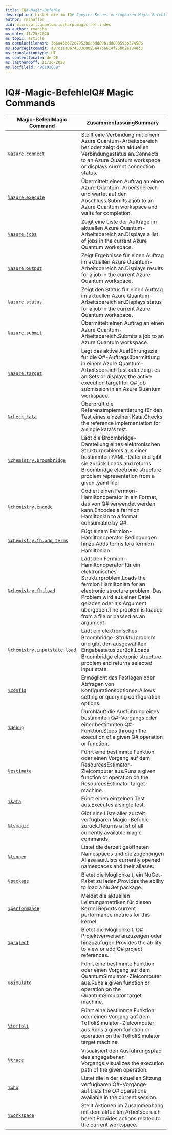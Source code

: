 ```yaml
---
title: IQ#-Magic-Befehle
description: Listet die im IQ#-Jupyter-Kernel verfügbaren Magic-Befehle auf.
author: rmshaffer
uid: microsoft.quantum.iqsharp.magic-ref.index
ms.author: ryansha
ms.date: 11/25/2020
ms.topic: article
ms.openlocfilehash: 3b6a46b67207953b0e3dd89b1dd083593b374586
ms.sourcegitcommit: a87c1aa8e7453360025e47ba614f25b02ea84ec3
ms.translationtype: HT
ms.contentlocale: de-DE
ms.lasthandoff: 11/26/2020
ms.locfileid: "96191838"
---
```

# <a name="iq-magic-commands"></a><span data-ttu-id="7c145-103">IQ#-Magic-Befehle</span><span class="sxs-lookup"><span data-stu-id="7c145-103">IQ# Magic Commands</span></span>
| <span data-ttu-id="7c145-104">Magic-Befehl</span><span class="sxs-lookup"><span data-stu-id="7c145-104">Magic Command</span></span> | <span data-ttu-id="7c145-105">Zusammenfassung</span><span class="sxs-lookup"><span data-stu-id="7c145-105">Summary</span></span> |
|---------------|---------|
| [`%azure.connect`](xref:microsoft.quantum.iqsharp.magic-ref.azure.connect) | <span data-ttu-id="7c145-106">Stellt eine Verbindung mit einem Azure Quantum-Arbeitsbereich her oder zeigt den aktuellen Verbindungsstatus an.</span><span class="sxs-lookup"><span data-stu-id="7c145-106">Connects to an Azure Quantum workspace or displays current connection status.</span></span> |
| [`%azure.execute`](xref:microsoft.quantum.iqsharp.magic-ref.azure.execute) | <span data-ttu-id="7c145-107">Übermittelt einen Auftrag an einen Azure Quantum-Arbeitsbereich und wartet auf den Abschluss.</span><span class="sxs-lookup"><span data-stu-id="7c145-107">Submits a job to an Azure Quantum workspace and waits for completion.</span></span> |
| [`%azure.jobs`](xref:microsoft.quantum.iqsharp.magic-ref.azure.jobs) | <span data-ttu-id="7c145-108">Zeigt eine Liste der Aufträge im aktuellen Azure Quantum-Arbeitsbereich an.</span><span class="sxs-lookup"><span data-stu-id="7c145-108">Displays a list of jobs in the current Azure Quantum workspace.</span></span> |
| [`%azure.output`](xref:microsoft.quantum.iqsharp.magic-ref.azure.output) | <span data-ttu-id="7c145-109">Zeigt Ergebnisse für einen Auftrag im aktuellen Azure Quantum-Arbeitsbereich an.</span><span class="sxs-lookup"><span data-stu-id="7c145-109">Displays results for a job in the current Azure Quantum workspace.</span></span> |
| [`%azure.status`](xref:microsoft.quantum.iqsharp.magic-ref.azure.status) | <span data-ttu-id="7c145-110">Zeigt den Status für einen Auftrag im aktuellen Azure Quantum-Arbeitsbereich an.</span><span class="sxs-lookup"><span data-stu-id="7c145-110">Displays status for a job in the current Azure Quantum workspace.</span></span> |
| [`%azure.submit`](xref:microsoft.quantum.iqsharp.magic-ref.azure.submit) | <span data-ttu-id="7c145-111">Übermittelt einen Auftrag an einen Azure Quantum-Arbeitsbereich.</span><span class="sxs-lookup"><span data-stu-id="7c145-111">Submits a job to an Azure Quantum workspace.</span></span> |
| [`%azure.target`](xref:microsoft.quantum.iqsharp.magic-ref.azure.target) | <span data-ttu-id="7c145-112">Legt das aktive Ausführungsziel für die Q#-Auftragsübermittlung in einem Azure Quantum-Arbeitsbereich fest oder zeigt es an.</span><span class="sxs-lookup"><span data-stu-id="7c145-112">Sets or displays the active execution target for Q# job submission in an Azure Quantum workspace.</span></span> |
| [`%check_kata`](xref:microsoft.quantum.iqsharp.magic-ref.check_kata) | <span data-ttu-id="7c145-113">Überprüft die Referenzimplementierung für den Test eines einzelnen Kata.</span><span class="sxs-lookup"><span data-stu-id="7c145-113">Checks the reference implementation for a single kata's test.</span></span> |
| [`%chemistry.broombridge`](xref:microsoft.quantum.iqsharp.magic-ref.chemistry.broombridge) | <span data-ttu-id="7c145-114">Lädt die Broombridge-Darstellung eines elektronischen Strukturproblems aus einer bestimmten YAML-Datei und gibt sie zurück.</span><span class="sxs-lookup"><span data-stu-id="7c145-114">Loads and returns Broombridge electronic structure problem representation from a given .yaml file.</span></span> |
| [`%chemistry.encode`](xref:microsoft.quantum.iqsharp.magic-ref.chemistry.encode) | <span data-ttu-id="7c145-115">Codiert einen Fermion-Hamiltonoperator in ein Format, das von Q# verwendet werden kann.</span><span class="sxs-lookup"><span data-stu-id="7c145-115">Encodes a fermion Hamiltonian to a format consumable by Q#.</span></span> |
| [`%chemistry.fh.add_terms`](xref:microsoft.quantum.iqsharp.magic-ref.chemistry.fh.add_terms) | <span data-ttu-id="7c145-116">Fügt einem Fermion-Hamiltonoperator Bedingungen hinzu.</span><span class="sxs-lookup"><span data-stu-id="7c145-116">Adds terms to a fermion Hamiltonian.</span></span> |
| [`%chemistry.fh.load`](xref:microsoft.quantum.iqsharp.magic-ref.chemistry.fh.load) | <span data-ttu-id="7c145-117">Lädt den Fermion-Hamiltonoperator für ein elektronisches Strukturproblem.</span><span class="sxs-lookup"><span data-stu-id="7c145-117">Loads the fermion Hamiltonian for an electronic structure problem.</span></span> <span data-ttu-id="7c145-118">Das Problem wird aus einer Datei geladen oder als Argument übergeben.</span><span class="sxs-lookup"><span data-stu-id="7c145-118">The problem is loaded from a file or passed as an argument.</span></span> |
| [`%chemistry.inputstate.load`](xref:microsoft.quantum.iqsharp.magic-ref.chemistry.inputstate.load) | <span data-ttu-id="7c145-119">Lädt ein elektronisches Broombridge-Strukturproblem und gibt den ausgewählten Eingabestatus zurück.</span><span class="sxs-lookup"><span data-stu-id="7c145-119">Loads Broombridge electronic structure problem and returns selected input state.</span></span> |
| [`%config`](xref:microsoft.quantum.iqsharp.magic-ref.config) | <span data-ttu-id="7c145-120">Ermöglicht das Festlegen oder Abfragen von Konfigurationsoptionen.</span><span class="sxs-lookup"><span data-stu-id="7c145-120">Allows setting or querying configuration options.</span></span> |
| [`%debug`](xref:microsoft.quantum.iqsharp.magic-ref.debug) | <span data-ttu-id="7c145-121">Durchläuft die Ausführung eines bestimmten Q#-Vorgangs oder einer bestimmten Q#-Funktion.</span><span class="sxs-lookup"><span data-stu-id="7c145-121">Steps through the execution of a given Q# operation or function.</span></span> |
| [`%estimate`](xref:microsoft.quantum.iqsharp.magic-ref.estimate) | <span data-ttu-id="7c145-122">Führt eine bestimmte Funktion oder einen Vorgang auf dem ResourcesEstimator-Zielcomputer aus.</span><span class="sxs-lookup"><span data-stu-id="7c145-122">Runs a given function or operation on the ResourcesEstimator target machine.</span></span> |
| [`%kata`](xref:microsoft.quantum.iqsharp.magic-ref.kata) | <span data-ttu-id="7c145-123">Führt einen einzelnen Test aus.</span><span class="sxs-lookup"><span data-stu-id="7c145-123">Executes a single test.</span></span> |
| [`%lsmagic`](xref:microsoft.quantum.iqsharp.magic-ref.lsmagic) | <span data-ttu-id="7c145-124">Gibt eine Liste aller zurzeit verfügbaren Magic-Befehle zurück.</span><span class="sxs-lookup"><span data-stu-id="7c145-124">Returns a list of all currently available magic commands.</span></span> |
| [`%lsopen`](xref:microsoft.quantum.iqsharp.magic-ref.lsopen) | <span data-ttu-id="7c145-125">Listet die derzeit geöffneten Namespaces und die zugehörigen Aliase auf.</span><span class="sxs-lookup"><span data-stu-id="7c145-125">Lists currently opened namespaces and their aliases.</span></span> |
| [`%package`](xref:microsoft.quantum.iqsharp.magic-ref.package) | <span data-ttu-id="7c145-126">Bietet die Möglichkeit, ein NuGet-Paket zu laden.</span><span class="sxs-lookup"><span data-stu-id="7c145-126">Provides the ability to load a NuGet package.</span></span> |
| [`%performance`](xref:microsoft.quantum.iqsharp.magic-ref.performance) | <span data-ttu-id="7c145-127">Meldet die aktuellen Leistungsmetriken für diesen Kernel.</span><span class="sxs-lookup"><span data-stu-id="7c145-127">Reports current performance metrics for this kernel.</span></span> |
| [`%project`](xref:microsoft.quantum.iqsharp.magic-ref.project) | <span data-ttu-id="7c145-128">Bietet die Möglichkeit, Q#-Projektverweise anzuzeigen oder hinzuzufügen.</span><span class="sxs-lookup"><span data-stu-id="7c145-128">Provides the ability to view or add Q# project references.</span></span> |
| [`%simulate`](xref:microsoft.quantum.iqsharp.magic-ref.simulate) | <span data-ttu-id="7c145-129">Führt eine bestimmte Funktion oder einen Vorgang auf dem QuantumSimulator-Zielcomputer aus.</span><span class="sxs-lookup"><span data-stu-id="7c145-129">Runs a given function or operation on the QuantumSimulator target machine.</span></span> |
| [`%toffoli`](xref:microsoft.quantum.iqsharp.magic-ref.toffoli) | <span data-ttu-id="7c145-130">Führt eine bestimmte Funktion oder einen Vorgang auf dem ToffoliSimulator-Zielcomputer aus.</span><span class="sxs-lookup"><span data-stu-id="7c145-130">Runs a given function or operation on the ToffoliSimulator target machine.</span></span> |
| [`%trace`](xref:microsoft.quantum.iqsharp.magic-ref.trace) | <span data-ttu-id="7c145-131">Visualisiert den Ausführungspfad des angegebenen Vorgangs.</span><span class="sxs-lookup"><span data-stu-id="7c145-131">Visualizes the execution path of the given operation.</span></span> |
| [`%who`](xref:microsoft.quantum.iqsharp.magic-ref.who) | <span data-ttu-id="7c145-132">Listet die in der aktuellen Sitzung verfügbaren Q#-Vorgänge auf.</span><span class="sxs-lookup"><span data-stu-id="7c145-132">Lists the Q# operations available in the current session.</span></span> |
| [`%workspace`](xref:microsoft.quantum.iqsharp.magic-ref.workspace) | <span data-ttu-id="7c145-133">Stellt Aktionen im Zusammenhang mit dem aktuellen Arbeitsbereich bereit.</span><span class="sxs-lookup"><span data-stu-id="7c145-133">Provides actions related to the current workspace.</span></span> |
